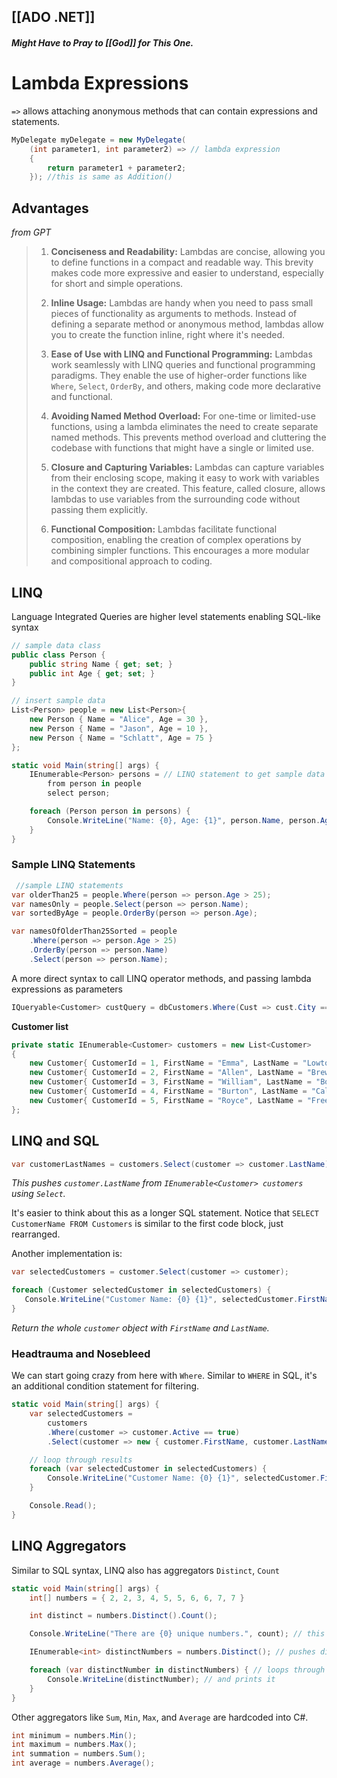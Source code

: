 [[ADO .NET]]
---
##### Might Have to Pray to [[God]] for This One.

# Lambda Expressions

`=>` allows attaching anonymous methods that can contain expressions and statements.

```csharp
MyDelegate myDelegate = new MyDelegate(
	(int parameter1, int parameter2) => // lambda expression
	{
		return parameter1 + parameter2;
	}); //this is same as Addition()
 ```

## Advantages

*from GPT*

> 1. **Conciseness and Readability:** Lambdas are concise, allowing you to define functions in a compact and readable way. This brevity makes code more expressive and easier to understand, especially for short and simple operations.
> 
> 2. **Inline Usage:** Lambdas are handy when you need to pass small pieces of functionality as arguments to methods. Instead of defining a separate method or anonymous method, lambdas allow you to create the function inline, right where it's needed.
> 
> 3. **Ease of Use with LINQ and Functional Programming:** Lambdas work seamlessly with LINQ queries and functional programming paradigms. They enable the use of higher-order functions like `Where`, `Select`, `OrderBy`, and others, making code more declarative and functional.
> 
> 4. **Avoiding Named Method Overload:** For one-time or limited-use functions, using a lambda eliminates the need to create separate named methods. This prevents method overload and cluttering the codebase with functions that might have a single or limited use.
> 
> 5. **Closure and Capturing Variables:** Lambdas can capture variables from their enclosing scope, making it easy to work with variables in the context they are created. This feature, called closure, allows lambdas to use variables from the surrounding code without passing them explicitly.
> 
> 6. **Functional Composition:** Lambdas facilitate functional composition, enabling the creation of complex operations by combining simpler functions. This encourages a more modular and compositional approach to coding.

## LINQ

Language Integrated Queries are higher level statements enabling SQL-like syntax 

```csharp
// sample data class
public class Person {
    public string Name { get; set; }
    public int Age { get; set; }
}

// insert sample data
List<Person> people = new List<Person>{
    new Person { Name = "Alice", Age = 30 },
    new Person { Name = "Jason", Age = 10 },
    new Person { Name = "Schlatt", Age = 75 }
};

static void Main(string[] args) {
    IEnumerable<Person> persons = // LINQ statement to get sample data
		from person in people
        select person;

    foreach (Person person in persons) {
        Console.WriteLine("Name: {0}, Age: {1}", person.Name, person.Age);
    }
}
```

### Sample LINQ Statements

```csharp
 //sample LINQ statements
var olderThan25 = people.Where(person => person.Age > 25);
var namesOnly = people.Select(person => person.Name);
var sortedByAge = people.OrderBy(person => person.Age);

var namesOfOlderThan25Sorted = people
    .Where(person => person.Age > 25)
    .OrderBy(person => person.Name)
    .Select(person => person.Name);
```

A more direct syntax to call LINQ operator methods, and passing lambda expressions as parameters

```csharp
IQueryable<Customer> custQuery = dbCustomers.Where(Cust => cust.City == 'Manila').Select(cust => cust);
```

**Customer list**

```csharp
private static IEnumerable<Customer> customers = new List<Customer>
{
	new Customer{ CustomerId = 1, FirstName = "Emma", LastName = "Lowton", Age= 23, Email = "emma.lowton@avanade.com", Address ="5030 Blue Ridge Dr. Burbank", Active = true },
	new Customer{ CustomerId = 2, FirstName = "Allen", LastName = "Brewer", Age = 30, Email = "allen.brewer@avanade.com", Address ="5375 Clearland Circle Seattle", Active = true },
	new Customer{ CustomerId = 3, FirstName = "William", LastName = "Bowman", Age = 25, Email = "wiliam.bowman@avanade.com", Address ="9537 Ridgewood Drive", Active = false },
	new Customer{ CustomerId = 4, FirstName = "Burton", LastName = "Calvin", Age = 36, Email = "burton.calvin@avanade.com", Address ="6578 Woodhaven Ln. Everett", Active = true },
	new Customer{ CustomerId = 5, FirstName = "Royce", LastName = "Freeland", Age = 21, Email = "royce.freeland@avanade.com", Address ="9784 Mt Etna Drive Edmons Renton", Active = true }
};

```

## LINQ and SQL

```csharp
var customerLastNames = customers.Select(customer => customer.LastName); 
```

*This pushes `customer.LastName` from `IEnumerable<Customer> customers` using `Select`.*

 It's easier to think about this as a longer SQL statement. Notice that `SELECT CustomerName FROM Customers` is similar to the first code block, just rearranged. 

Another implementation is:

 ```csharp
var selectedCustomers = customer.Select(customer => customer);

foreach (Customer selectedCustomer in selectedCustomers) {
	Console.WriteLine("Customer Name: {0} {1}", selectedCustomer.FirstName, selectedCustomer.LastName);
}
```

*Return the whole `customer` object with `FirstName` and `LastName`.*

### Headtrauma and Nosebleed

We can start going crazy from here with `Where`. Similar to `WHERE` in SQL, it's an additional condition statement for filtering.

```csharp
static void Main(string[] args) {
	var selectedCustomers =
		customers
		.Where(customer => customer.Active == true)
		.Select(customer => new { customer.FirstName, customer.LastName }); // selects customer name where `Active` is equal to true

	// loop through results
	foreach (var selectedCustomer in selectedCustomers) {
		Console.WriteLine("Customer Name: {0} {1}", selectedCustomer.FirstName, selectedCustomer.LastName);
	}

	Console.Read();
}
```

## LINQ Aggregators

Similar to SQL syntax, LINQ also has aggregators `Distinct`, `Count`

```csharp
static void Main(string[] args) {
	int[] numbers = { 2, 2, 3, 4, 5, 5, 6, 6, 7, 7 }

	int distinct = numbers.Distinct().Count();

	Console.WriteLine("There are {0} unique numbers.", count); // this prints the first method in int distinct

	IEnumerable<int> distinctNumbers = numbers.Distinct(); // pushes distinct numbers into a List called distinctNumbers

	foreach (var distinctNumber in distinctNumbers) { // loops through each distinct number
		Console.WriteLine(distinctNumber); // and prints it
	}
}
```

Other aggregators like `Sum`, `Min`, `Max`, and `Average` are hardcoded into C#.

```csharp
int minimum = numbers.Min();
int maximum = numbers.Max();
int summation = numbers.Sum();
int average = numbers.Average();
 ```
